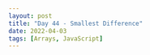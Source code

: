 ```yaml
---
layout: post
title: "Day 44 - Smallest Difference"
date: 2022-04-03
tags: [Arrays, JavaScript]
---
```

